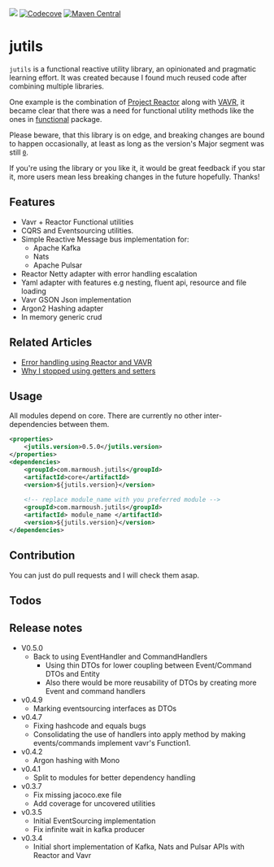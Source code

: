 [![](https://travis-ci.org/IsmailMarmoush/jutils.svg?branch=master)](https://travis-ci.org/IsmailMarmoush/jutils?branch=master)
[![Codecove](https://codecov.io/github/ismailmarmoush/jutils/coverage.svg?precision=2)](https://codecov.io/gh/IsmailMarmoush/jutils)
[![Maven Central](https://maven-badges.herokuapp.com/maven-central/com.marmoush/jutils/badge.svg?style=flat-square)](https://maven-badges.herokuapp.com/maven-central/com.marmoush/jutils/)

# jutils
`jutils` is a functional reactive utility library, an opinionated and pragmatic learning effort.
It was created because I found much reused code after combining multiple libraries.

One example is the combination of [Project Reactor](https://projectreactor.io/) along with [VAVR](https://vavr.io), it
became clear that there was a need for functional utility methods like the ones in
[functional](core/src/main/java/com/marmoush/jutils/core/utils/functional) package.

Please beware, that this library is on edge, and breaking changes are bound to happen occasionally,
at least as long as the version's Major segment was still
[`0`](https://semver.org/#how-should-i-deal-with-revisions-in-the-0yz-initial-development-phase).

If you're using the library or you like it, it would be great feedback if you star it,
more users mean less breaking changes in the future hopefully. Thanks!

## Features
* Vavr + Reactor Functional utilities
* CQRS and Eventsourcing utilities.
* Simple Reactive Message bus implementation for:
  * Apache Kafka
  * Nats
  * Apache Pulsar
* Reactor Netty adapter with error handling escalation
* Yaml adapter with features e.g nesting, fluent api, resource and file loading
* Vavr GSON Json implementation
* Argon2 Hashing adapter
* In memory generic crud

## Related Articles
* [Error handling using Reactor and VAVR](https://marmoush.com/2019/11/12/Error-Handling.html)
* [Why I stopped using getters and setters](https://marmoush.com/2019/12/13/stopped-using-getters-and-setters.html)

## Usage
All modules depend on core. There are currently no other inter-dependencies between them.

```xml
<properties>
    <jutils.version>0.5.0</jutils.version>
</properties>
<dependencies>
    <groupId>com.marmoush.jutils</groupId>
    <artifactId>core</artifactId>
    <version>${jutils.version}</version>
    
    <!-- replace module_name with you preferred module -->
    <groupId>com.marmoush.jutils</groupId>
    <artifactId> module_name </artifactId>
    <version>${jutils.version}</version>
</dependencies>
```


## Contribution
You can just do pull requests and I will check them asap.

## Todos


## Release notes
* V0.5.0
    * Back to using EventHandler and CommandHandlers 
        * Using thin DTOs for lower coupling between Event/Command DTOs and Entity
        * Also there would be more reusability of DTOs by creating more Event and command handlers
* v0.4.9
    * Marking eventsourcing interfaces as DTOs
* v0.4.7
    * Fixing hashcode and equals bugs
    * Consolidating the use of handlers into apply method by making events/commands implement vavr's Function1.
* v0.4.2
    * Argon hashing with Mono
* v0.4.1
  * Split to modules for better dependency handling
* v0.3.7
  * Fix missing jacoco.exe file
  * Add coverage for uncovered utilities
* v0.3.5
  * Initial EventSourcing implementation
  * Fix infinite wait in kafka producer
* v0.3.4
  * Initial short implementation of Kafka, Nats and Pulsar APIs with Reactor and Vavr
